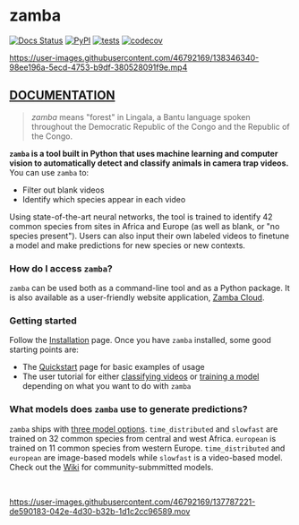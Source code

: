 # zamba

[![Docs Status](https://img.shields.io/badge/docs-stable-informational)](https://zamba.drivendata.org/docs/)
[![PyPI](https://img.shields.io/pypi/v/zamba.svg)](https://pypi.org/project/zamba/)
[![tests](https://github.com/drivendataorg/zamba/workflows/tests/badge.svg?branch=master)](https://github.com/drivendataorg/zamba/actions?query=workflow%3Atests+branch%3Amaster)
[![codecov](https://codecov.io/gh/drivendataorg/zamba/branch/master/graph/badge.svg)](https://codecov.io/gh/drivendataorg/zamba)

https://user-images.githubusercontent.com/46792169/138346340-98ee196a-5ecd-4753-b9df-380528091f9e.mp4

## [DOCUMENTATION](https://zamba.drivendata.org/docs/)

> *zamba* means "forest" in Lingala, a Bantu language spoken throughout the Democratic Republic of the Congo and the Republic of the Congo.

**`zamba` is a tool built in Python that uses machine learning and computer vision to automatically detect and classify animals in camera trap videos.** You can use `zamba` to:

- Filter out blank videos
- Identify which species appear in each video

Using state-of-the-art neural networks, the tool is trained to identify 42 common species from sites in Africa and Europe (as well as blank, or "no species present"). Users can also input their own labeled videos to finetune a model and make predictions for new species or new contexts.

### How do I access `zamba`?

`zamba` can be used both as a command-line tool and as a Python package. It is also available as a user-friendly website application, [Zamba Cloud](https://www.zambacloud.com/).

### Getting started

Follow the [Installation](https://zamba.drivendata.org/docs/install/) page. Once you have `zamba` installed, some good starting points are:

- The [Quickstart](https://zamba.drivendata.org/docs/quickstart/) page for basic examples of usage
- The user tutorial for either [classifying videos](https://zamba.drivendata.org/docs/predict-tutorial/) or [training a model](https://zamba.drivendata.org/docs/train-tutorial/) depending on what you want to do with `zamba`

### What models does `zamba` use to generate predictions?

`zamba` ships with [three model options](https://zamba.drivendata.org/docs/models/index/). `time_distributed` and `slowfast` are trained on 32 common species from central and west Africa. `european` is trained
on 11 common species from western Europe. `time_distributed` and `european` are image-based models while `slowfast` is a video-based model. Check out the [Wiki](https://github.com/drivendataorg/zamba/wiki) for community-submmitted models.

<br/>

https://user-images.githubusercontent.com/46792169/137787221-de590183-042e-4d30-b32b-1d1c2cc96589.mov